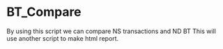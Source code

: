# BT_Compare
By using this script we can compare NS transactions and ND BT
This will use another script to make html report.
